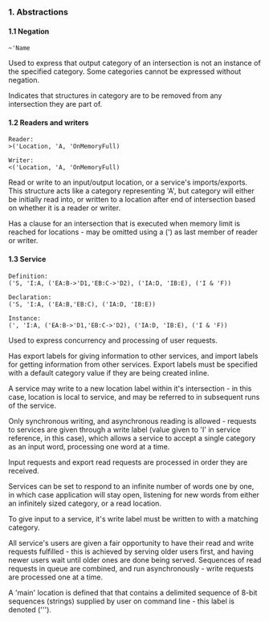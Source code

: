 ### 1. Abstractions
#### 1.1 Negation
    ~'Name

Used to express that output category of an intersection is not an instance of the specified category. Some categories cannot be expressed without negation.

Indicates that structures in category are to be removed from any intersection they are part of.

#### 1.2 Readers and writers
    Reader:
    >('Location, 'A, 'OnMemoryFull)

    Writer:
    <('Location, 'A, 'OnMemoryFull)

Read or write to an input/output location, or a service's imports/exports.
This structure acts like a category representing 'A', but category will
either be initially read into, or written to a location after end of intersection
based on whether it is a reader or writer.

Has a clause for an intersection that is executed when memory limit is reached
for locations - may be omitted using a (') as last member of reader or writer.

#### 1.3 Service

    Definition:
    ('S, 'I:A, ('EA:B->'D1,'EB:C->'D2), ('IA:D, 'IB:E), ('I & 'F))

    Declaration:
    ('S, 'I:A, ('EA:B,'EB:C), ('IA:D, 'IB:E))

    Instance:
    (', 'I:A, ('EA:B->'D1,'EB:C->'D2), ('IA:D, 'IB:E), ('I & 'F))

Used to express concurrency and processing of user requests.

Has export labels for giving information to other services, and import labels for getting information from other services. Export labels must be specified with a default category
value if they are being created inline.

A service may write to a new location label within it's intersection - in this case,
location is local to service, and may be referred to in subsequent runs of the service.

Only synchronous writing, and asynchronous reading is allowed - requests to services are given through a write label (value given to 'I' in service reference, in this case), which allows a service to accept a single category as an input word, processing one word at a time.

Input requests and export read requests are processed in order they are received.

Services can be set to respond to an infinite number of words one by one, in which case application will stay open, listening for new words from either an infinitely sized category, or a read location.

To give input to a service, it's write label must be written to with a matching category.

All service's users are given a fair opportunity to have their read and write requests fulfilled - this is achieved by serving older users first, and having newer users wait until older ones are done being served. Sequences of read requests in queue are combined, and run asynchronously - write requests are processed one at a time.

A 'main' location is defined that that contains a delimited sequence of 8-bit sequences (strings) supplied by user on command line - this label is denoted (''').